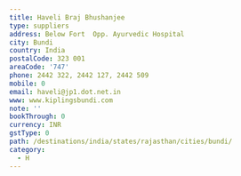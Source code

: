 ```yaml
---
title: Haveli Braj Bhushanjee
type: suppliers
address: Below Fort  Opp. Ayurvedic Hospital
city: Bundi
country: India
postalCode: 323 001
areaCode: '747'
phone: 2442 322, 2442 127, 2442 509
mobile: 0
email: haveli@jp1.dot.net.in
www: www.kiplingsbundi.com
note: ''
bookThrough: 0
currency: INR
gstType: 0
path: /destinations/india/states/rajasthan/cities/bundi/
category:
  - H
---
```


